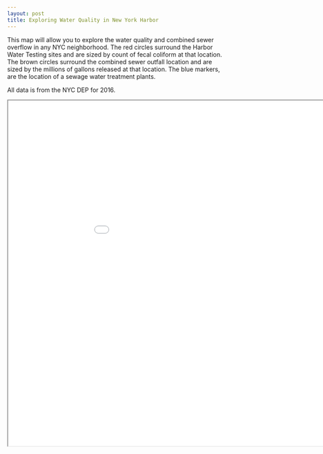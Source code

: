 ```yaml
---
layout: post
title: Exploring Water Quality in New York Harbor
---
```


This map will allow you to explore the water quality and combined sewer overflow in any NYC neighborhood.
The red circles surround the Harbor Water Testing sites and are sized by count of fecal coliform at that location.
The brown circles surround the combined sewer outfall location and are sized by the millions of gallons released at that location.
The blue markers, are the location of a sewage water treatment plants.
<!-- In addition, each CSO drainage area is outlined to show which neighborhood drains into a given CSO. -->

All data is from the NYC DEP for 2016.
<iframe src="/images/2016.html" width="1000" height="800"> </iframe>
<!-- Next you can update your site name, avatar and other options using the _config.yml file in the root of your repository (shown below).

![_config.yml]({{ site.baseurl }}/images/config.png)

The easiest way to make your first post is to edit this one. Go into /_posts/ and update the Hello World markdown file. For more instructions head over to the [Jekyll Now repository](https://github.com/barryclark/jekyll-now) on GitHub. -->
